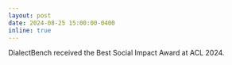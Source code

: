 ```yaml
---
layout: post
date: 2024-08-25 15:00:00-0400
inline: true
---
```


DialectBench received the Best Social Impact Award at ACL 2024.
